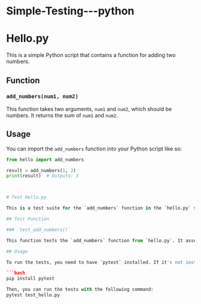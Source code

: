 # Simple-Testing---python
# Hello.py

This is a simple Python script that contains a function for adding two numbers.

## Function

### `add_numbers(num1, num2)`

This function takes two arguments, `num1` and `num2`, which should be numbers. It returns the sum of `num1` and `num2`.

## Usage

You can import the `add_numbers` function into your Python script like so:

```python
from hello import add_numbers

result = add_numbers(1, 2)
print(result)  # Outputs: 3



# Test Hello.py

This is a test suite for the `add_numbers` function in the `hello.py` script.

## Test Function

### `test_add_numbers()`

This function tests the `add_numbers` function from `hello.py`. It asserts that the function correctly adds two numbers together.

## Usage

To run the tests, you need to have `pytest` installed. If it's not installed, you can install it with pip:

```bash
pip install pytest

Then, you can run the tests with the following command:
pytest test_hello.py